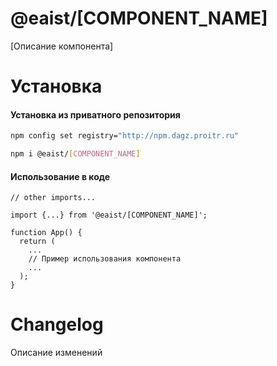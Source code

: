 @eaist/[COMPONENT_NAME]
========

[Описание компонента]

Установка
====

#### Установка из приватного репозитория

```bash 
npm config set registry="http://npm.dagz.proitr.ru"
```

```bash
npm i @eaist/[COMPONENT_NAME]
```
#### Использование в коде
```
// other imports...

import {...} from '@eaist/[COMPONENT_NAME]';

function App() {
  return (
    ...
    // Пример использования компонента
    ...
  );
}
```

Changelog
===

Описание изменений
